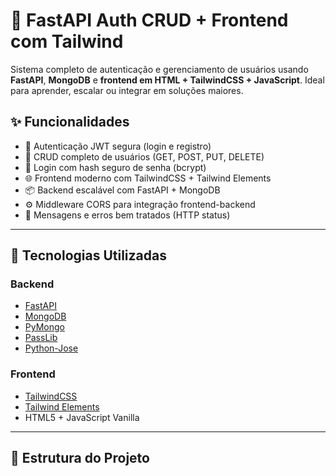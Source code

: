 # 🧠 FastAPI Auth CRUD + Frontend com Tailwind

Sistema completo de autenticação e gerenciamento de usuários usando **FastAPI**, **MongoDB** e **frontend em HTML + TailwindCSS + JavaScript**. Ideal para aprender, escalar ou integrar em soluções maiores.

## ✨ Funcionalidades

- 🔐 Autenticação JWT segura (login e registro)
- 👤 CRUD completo de usuários (GET, POST, PUT, DELETE)
- 🧾 Login com hash seguro de senha (bcrypt)
- 🌐 Frontend moderno com TailwindCSS + Tailwind Elements
- 📦 Backend escalável com FastAPI + MongoDB
- ⚙️ Middleware CORS para integração frontend-backend
- 💬 Mensagens e erros bem tratados (HTTP status)

---

## 🚀 Tecnologias Utilizadas

### Backend
- [FastAPI](https://fastapi.tiangolo.com/)
- [MongoDB](https://www.mongodb.com/)
- [PyMongo](https://pymongo.readthedocs.io/)
- [PassLib](https://passlib.readthedocs.io/)
- [Python-Jose](https://github.com/mpdavis/python-jose)

### Frontend
- [TailwindCSS](https://tailwindcss.com/)
- [Tailwind Elements](https://tailwind-elements.com/)
- HTML5 + JavaScript Vanilla

---

## 📂 Estrutura do Projeto

